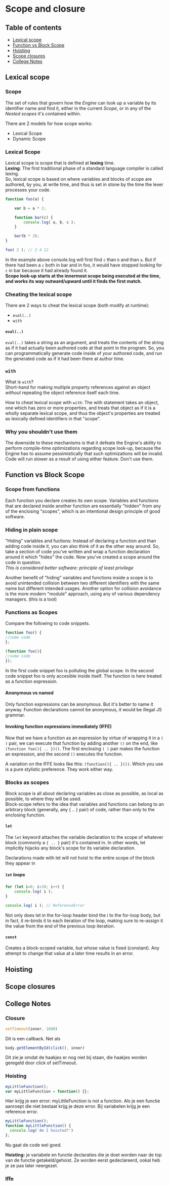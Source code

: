 # Scope and closure

## Table of contents
- [Lexical scope](#lexical-scope)
- [Function vs Block Scope](#function-vs-block-scope)
- [Hoisting](#hoisting)
- [Scope closures](#scope-closures)
- [College Notes](#college-notes)

## Lexical scope

### Scope  
The set of rules that govern how the *Engine* can look up a variable by its identifier name and find it, either in the current *Scope*, or in any of the *Nested scopes* it's contained within. 

There are 2 models for how scope works: 
- Lexical Scope
- Dynamic Scope

### Lexical Scope
Lexical scope is scope that is defined at **lexing** time.  
**Lexing**: The first traditional phase of a standard language compiler is called lexing.  
So, lexical scope is based on where variables and blocks of scope are authored, by you, at write time, and thus is set in stone by the time the lexer processes your code.

```javascript
function foo(a) {

	var b = a * 2;

	function bar(c) {
		console.log( a, b, c );
	}

	bar(b * 3);
}

foo( 2 ); // 2 4 12
```
In the example above console.log will first find ```c``` than ```b``` and than ```a```. But if there had been a ```c``` both in bar and in foo, it would have stopped looking for ```c``` in bar because it had already found it.  
**Scope look-up starts at the innermost scope being executed at the time, and works its way outward/upward until it finds the first match.**

### Cheating the lexical scope
There are 2 ways to cheat the lexical scope (both modify at runtime): 
- ```eval(..)```
- ```with```

#### ```eval(..)```
```eval(..)``` takes a string as an argument, and treats the contents of the string as if it had actually been authored code at that point in the program. So, you can programmatically generate code inside of your authored code, and run the generated code as if it had been there at author time.

### ```with```
What is ```with```?  
Short-hand for making multiple property references against an object *without* repeating the object reference itself each time.

How to cheat lexical scope with ```with```:
The with statement takes an object, one which has zero or more properties, and treats that object as if it is a wholly separate lexical scope, and thus the object's properties are treated as lexically defined identifiers in that "scope".

### Why you shouldn't use them
The downside to these mechanisms is that it defeats the Engine's ability to perform compile-time optimizations regarding scope look-up, because the Engine has to assume pessimistically that such optimizations will be invalid. Code will run slower as a result of using either feature. Don't use them.

## Function vs Block Scope

### Scope from functions
Each function you declare creates its own scope. Variables and functions that are declared inside another function are essentially "hidden" from any of the enclosing "scopes", which is an intentional design principle of good software.

### Hiding in plain scope
"Hiding" variables and fuctions: 
Instead of declaring a function and than adding code inside it, you can also think of it as the other way around. So, take a section of code you've written and wrap a function declaration around it which "hides" the code. Now you've created a scope around the code in question.  
*This is considered better software: principle of least privilege*

Another benefit of "hiding" variables and functions inside a scope is to avoid unintended collision between two different identifiers with the same name but different intended usages.
Another option for collision avoidance is the more modern "module" approach, using any of various dependency managers. (this is a tool)

### Functions as Scopes

Compare the following to code snippets.
``` javascript 
function foo() {
//some code
};
```
```javascript
(function foo(){
//some code
});
```
In the first code snippet foo is polluting the global scope. In the second code snippet foo is only accesible inside itself. The function is here treated as a function expression.

#### Anonymous vs named
Only function expressions can be anonymous. But it's better to name it anyway.
Function declarations cannot be anonymous, it would be illegal JS grammar.

#### Invoking function expressions immediately (IFFE)
Now that we have a function as an expression by virtue of wrapping it in a ```( )``` pair, we can execute that function by adding another ```()``` on the end, like ```(function foo(){ .. })()```. The first enclosing ```( )``` pair makes the function an expression, and the second ```()``` executes the function.

A variation on the IFFE looks like this: ```(function(){ .. }())```. Which you use is a pure stylistic preference. They work either way.

### Blocks as scopes
Block scope is all about declaring variables as close as possible, as local as possible, to where they will be used.  
Block-scope refers to the idea that variables and functions can belong to an arbitrary block (generally, any { .. } pair) of code, rather than only to the enclosing function.

#### ```let```
The ```let``` keyword attaches the variable declaration to the scope of whatever block (commonly a ```{ .. }``` pair) it's contained in. In other words, let implicitly hijacks any block's scope for its variable declaration.

Declarations made with let will not hoist to the entire scope of the block they appear in

##### ```let``` loops
``` javascript
for (let i=0; i<10; i++) {
	console.log( i );
}

console.log( i ); // ReferenceError
```
Not only does let in the for-loop header bind the i to the for-loop body, but in fact, it re-binds it to each iteration of the loop, making sure to re-assign it the value from the end of the previous loop iteration.

#### ```const```
Creates a block-scoped variable, but whose value is fixed (constant). Any attempt to change that value at a later time results in an error.

## Hoisting

## Scope closures

## College Notes

### Closure
```javascript
setTimeout(inner, 1000)
```
Dit is een callback. Net als
```javascript
body.getElementById(click(), inner)
```
Dit zie je omdat de haakjes er nog niet bij staan, die haakjes worden geregeld door click of setTimeout.

### Hoisting

``` javascript
myLittleFunction();
var myLittleFunction = function() {};
```
Hier krijg je een error: myLittleFunction is not a function. Als je een functie aanroept die niet bestaat krijg je deze error. Bij variabelen krijg je een reference error. 

``` javascript
myLittleFunction();
function myLittleFunction() {
  console.log('Am I hoisted?')
};
```

Nu gaat de code wel goed.

**Hoisting:** je variabele en functie declaraties die je doet worden naar de top van de functie getakeld/gehoist. Ze worden eerst gedeclareerd, ookal heb je ze pas later neergezet.

### Iffe

